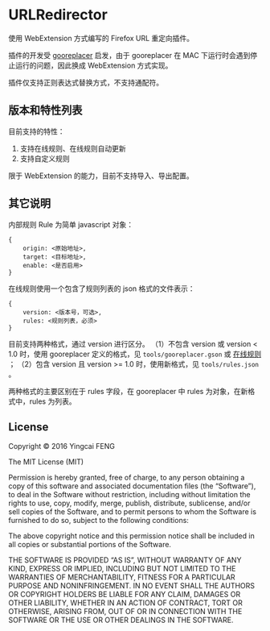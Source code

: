 URLRedirector
=============

使用 WebExtension 方式编写的 Firefox URL 重定向插件。

插件的开发受 [gooreplacer](https://github.com/jiacai2050/gooreplacer) 启发，由于 gooreplacer 在 MAC 下运行时会遇到停止运行的问题，因此换成 WebExtension 方式实现。

插件仅支持正则表达式替换方式，不支持通配符。

版本和特性列表
-------

目前支持的特性：

1. 支持在线规则、在线规则自动更新
2. 支持自定义规则

限于 WebExtension 的能力，目前不支持导入、导出配置。

其它说明
----

内部规则 Rule 为简单 javascript 对象：

    {
        origin: <原始地址>,
        target: <目标地址>,
        enable: <是否启用>
    }

在线规则使用一个包含了规则列表的 json 格式的文件表示：

    {
        version: <版本号，可选>,
        rules: <规则列表，必须>
    }

目前支持两种格式，通过 version 进行区分。
（1）不包含 version 或 version < 1.0 时，使用 gooreplacer 定义的格式，见 `tools/gooreplacer.gson` 或 [在线规则](https://github.com/jiacai2050/gooreplacer4chrome/raw/master/gooreplacer.gson) ；
（2）包含 version 且 version >= 1.0 时，使用新格式，见 `tools/rules.json` 。

两种格式的主要区别在于 rules 字段，在 gooreplacer 中 rules 为对象，在新格式中，rules 为列表。

License
-------

Copyright © 2016 Yingcai FENG

The MIT License (MIT)

Permission is hereby granted, free of charge, to any person obtaining a copy of this software and associated documentation files (the “Software”), to deal in the Software without restriction, including without limitation the rights to use, copy, modify, merge, publish, distribute, sublicense, and/or sell copies of the Software, and to permit persons to whom the Software is furnished to do so, subject to the following conditions:

The above copyright notice and this permission notice shall be included in all copies or substantial portions of the Software.

THE SOFTWARE IS PROVIDED “AS IS”, WITHOUT WARRANTY OF ANY KIND, EXPRESS OR IMPLIED, INCLUDING BUT NOT LIMITED TO THE WARRANTIES OF MERCHANTABILITY, FITNESS FOR A PARTICULAR PURPOSE AND NONINFRINGEMENT. IN NO EVENT SHALL THE AUTHORS OR COPYRIGHT HOLDERS BE LIABLE FOR ANY CLAIM, DAMAGES OR OTHER LIABILITY, WHETHER IN AN ACTION OF CONTRACT, TORT OR OTHERWISE, ARISING FROM, OUT OF OR IN CONNECTION WITH THE SOFTWARE OR THE USE OR OTHER DEALINGS IN THE SOFTWARE.
